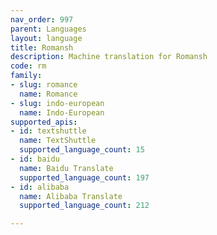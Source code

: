 ```yaml
---
nav_order: 997
parent: Languages
layout: language
title: Romansh
description: Machine translation for Romansh
code: rm
family:
- slug: romance
  name: Romance
- slug: indo-european
  name: Indo-European
supported_apis:
- id: textshuttle
  name: TextShuttle
  supported_language_count: 15
- id: baidu
  name: Baidu Translate
  supported_language_count: 197
- id: alibaba
  name: Alibaba Translate
  supported_language_count: 212

---
```


